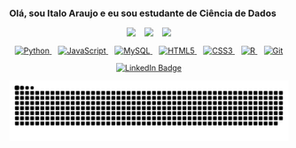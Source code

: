 ### Olá, sou Italo Araujo e eu sou estudante de Ciência de Dados

<p align="center">
  <img src="https://github-readme-stats.vercel.app/api?username=italogna&show_icons=true&theme=vision-friendly-dark&count_private=true" width="320" />
  &nbsp;&nbsp;
  <img src="https://github-readme-streak-stats.herokuapp.com/?user=italogna&theme=vision-friendly-dark" width="320" />
  &nbsp;&nbsp;
  <img src="https://github-readme-stats.vercel.app/api/top-langs/?username=italogna&layout=compact&theme=vision-friendly-dark" width="280" />
</p>

<p align="center">
  <a href="https://www.python.org/" target="_blank">
    <img src="https://cdn.jsdelivr.net/gh/devicons/devicon/icons/python/python-original.svg" width="40" alt="Python" />
  </a>
  &nbsp;&nbsp;
  <a href="https://developer.mozilla.org/en-US/docs/Web/JavaScript" target="_blank">
    <img src="https://cdn.jsdelivr.net/gh/devicons/devicon/icons/javascript/javascript-original.svg" width="40" alt="JavaScript" />
  </a>
  &nbsp;&nbsp;
  <a href="https://www.mysql.com/" target="_blank">
    <img src="https://cdn.jsdelivr.net/gh/devicons/devicon/icons/mysql/mysql-original.svg" width="40" alt="MySQL" />
  </a>
  &nbsp;&nbsp;
  <a href="https://developer.mozilla.org/en-US/docs/Web/HTML" target="_blank">
    <img src="https://cdn.jsdelivr.net/gh/devicons/devicon/icons/html5/html5-original.svg" width="40" alt="HTML5" />
  </a>
  &nbsp;&nbsp;
  <a href="https://developer.mozilla.org/en-US/docs/Web/CSS" target="_blank">
    <img src="https://cdn.jsdelivr.net/gh/devicons/devicon/icons/css3/css3-original.svg" width="40" alt="CSS3" />
  </a>
  &nbsp;&nbsp;
  <a href="https://www.r-project.org/" target="_blank">
    <img src="https://cdn.jsdelivr.net/gh/devicons/devicon/icons/r/r-original.svg" width="40" alt="R" />
  </a>
  &nbsp;&nbsp;
  <a href="https://git-scm.com/" target="_blank">
    <img src="https://cdn.jsdelivr.net/gh/devicons/devicon/icons/git/git-original.svg" width="40" alt="Git" />
  </a>
</p>

<p align="center">
  <a href="https://www.linkedin.com/in/italoarj0" target="_blank">
    <img src="https://img.shields.io/badge/LinkedIn-blue?logo=linkedin&style=for-the-badge" alt="LinkedIn Badge" />
  </a>
</p>

![Snake animation](https://raw.githubusercontent.com/Platane/snk/output/github-contribution-grid-snake-dark.svg?palette=github-dark)
